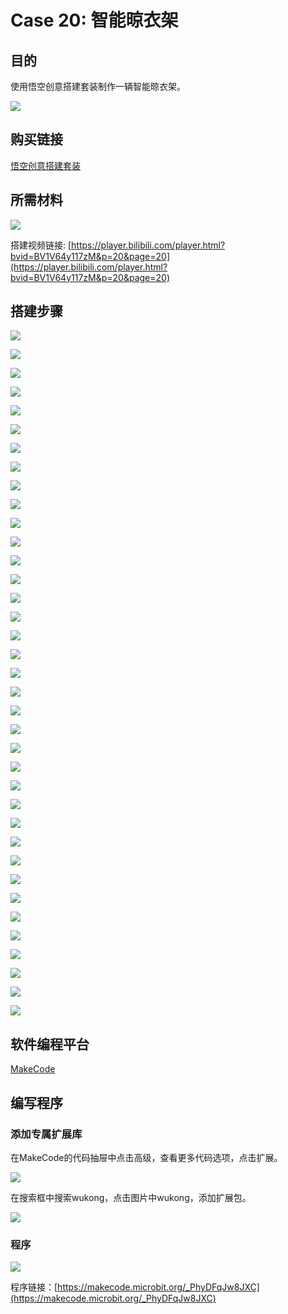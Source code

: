 # Case 20: 智能晾衣架
## 目的
使用悟空创意搭建套装制作一辆智能晾衣架。

![](./images/case-20-01.png)

## 购买链接

[悟空创意搭建套装](https://item.taobao.com/item.htm?id=649813731275&spm=2015.23436601.0.0)

## 所需材料

![](./images/case-20-02.png)

搭建视频链接:
[https://player.bilibili.com/player.html?bvid=BV1V64y117zM&p=20&page=20](https://player.bilibili.com/player.html?bvid=BV1V64y117zM&p=20&page=20)

## 搭建步骤


![](./images/step-case-20-01.png)

![](./images/step-case-20-02.png)

![](./images/step-case-20-03.png)

![](./images/step-case-20-04.png)

![](./images/step-case-20-05.png)

![](./images/step-case-20-06.png)

![](./images/step-case-20-07.png)

![](./images/step-case-20-08.png)

![](./images/step-case-20-09.png)

![](./images/step-case-20-10.png)

![](./images/step-case-20-11.png)

![](./images/step-case-20-12.png)

![](./images/step-case-20-13.png)

![](./images/step-case-20-14.png)

![](./images/step-case-20-15.png)

![](./images/step-case-20-16.png)

![](./images/step-case-20-17.png)

![](./images/step-case-20-18.png)

![](./images/step-case-20-19.png)

![](./images/step-case-20-20.png)

![](./images/step-case-20-21.png)

![](./images/step-case-20-22.png)

![](./images/step-case-20-23.png)

![](./images/step-case-20-24.png)

![](./images/step-case-20-25.png)

![](./images/step-case-20-26.png)

![](./images/step-case-20-27.png)

![](./images/step-case-20-28.png)

![](./images/step-case-20-29.png)

![](./images/step-case-20-30.png)

![](./images/step-case-20-31.png)

![](./images/step-case-20-32.png)

![](./images/step-case-20-33.png)

![](./images/step-case-20-34.png)

![](./images/step-case-20-35.png)

![](./images/step-case-20-36.png)

![](./images/step-case-20-37.png)

## 软件编程平台

[MakeCode](https://makecode.microbit.org/)

## 编写程序
### 添加专属扩展库

在MakeCode的代码抽屉中点击高级，查看更多代码选项，点击扩展。

![](./images/case-01-03.png)

在搜索框中搜索wukong，点击图片中wukong，添加扩展包。

![](./images/case-01-04.png)





### 程序

![](./images/case-20-05.png)

程序链接：[https://makecode.microbit.org/_PhyDFqJw8JXC](https://makecode.microbit.org/_PhyDFqJw8JXC)
